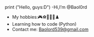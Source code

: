 print ("Hello, guys:D")
 -Hi,I’m @Baol0rd
- My hobbies:🎮⚽🥋🎸🎶♟️
- Learning how to code (Python) 
- Contact me: Baolord539@gmail.com
